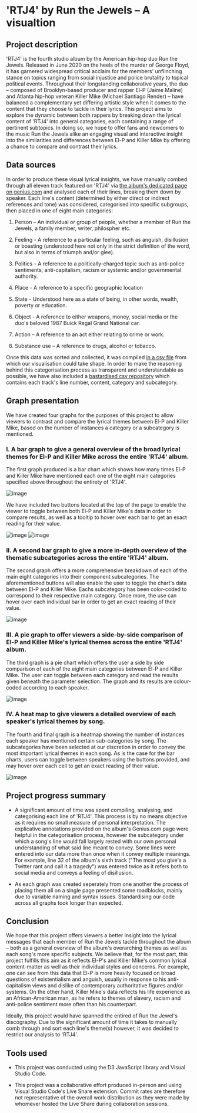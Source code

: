 # **'RTJ4' by Run the Jewels – A visualtion**


## **Project description**
<!-- description (obj, target audience, key features) -->

'RTJ4' is the fourth studio album by the American hip-hop duo Run the Jewels. Released in June 2020 on the heels of the murder of George Floyd, it has garnered widespread critical acclaim for the members' unflinching stance on topics ranging from social injustice and police brutality to topical political events. Throughout their longstanding collaborative years, the duo – composed of Brooklyn-based producer and rapper El-P (Jaime Maline) and Atlanta hip-hop veteran Killer Mike (Michael Santiago Render) – have balanced a complementary yet differing artistic style when it comes to the content that they choose to tackle in their lyrics. This project aims to explore the dynamic between both rappers by breaking down the lyrical content of 'RTJ4' into general categories, each containing a range of pertinent subtopics. In doing so, we hope to offer fans and newcomers to the music Run the Jewels alike an engaging visual and interactive insight into the similarities and differences between El-P and Killer Mike by offering a chance to compare and contrast their lyrics.


## **Data sources**
<!-- data collection, organisation and data visualisation -->

In order to produce these visual lyrical insights, we have manually combed through all eleven track featured on 'RTJ4' via [the album's dedicated page on genius.com](https://genius.com/albums/Run-the-jewels/Rtj4) and analysed each of their lines, breaking them down by speaker. Each line's content (determined by either direct or indirect references and tone) was considered, categorised into specific subgroups, then placed in one of eight main categories: 

1. Person – An individual or group of people, whether a member of Run the Jewels, a family member, writer, philospher etc.

2. Feeling - A reference to a particular feeling, such as anguish, disillusion or boasting (understood here not only in the strict definition of the word, but also in terms of triumph and/or glee).

3. Politics – A reference to a politically-charged topic such as anti-police sentiments, anti-capitalism, racism or systemic and/or governmental authority.

4. Place - A reference to a specific geographic location

5. State - Understood here as a state of being, in other words, wealth, poverty or education.

6. Object - A reference to either weapons, money, social media or the duo's beloved 1987 Buick Regal Grand National car.

7. Action – A reference to an act either relating to crime or work.

8. Substance use – A reference to drugs, alcohol or tobacco.

Once this data was sorted and collected, it was compiled [in a csv file](RTJ4.csv) from which our visualisation could take shape. In order to make the reasoning behind this categorisation process as transparent and understandable as possible, we have also included a [bastardised csv repository](RTJ4_Repo.csv) which contains each track's line number, content, category and subcategory.


## **Graph presentation**

We have created four graphs for the purposes of this project to allow viewers to contrast and compare the lyrical themes between El-P and Killer Mike, based on the number of instances a category or a subcategory is mentioned. 


### I. A bar graph to give a general overview of the broad lyrical themes for El-P and Killer Mike across the entire 'RTJ4' album.

The first graph produced is a bar chart which shows how many times El-P and Killer Mike have mentioned each one of the eight main categories specified above throughout the entirety of 'RTJ4'.   

![image](markdownImages/BarChart1.jpg)  

We have included two buttons located at the top of the page to enable the viewer to toggle between both El-P and Killer Mike's data in order to compare results, as well as a tooltip to hover over each bar to get an exact reading for their value.  


![image](markdownImages/buttons.png) ![image](markdownImages/barChart1Tooltip.png)


### II. A second bar graph to give a more in-depth overview of the thematic subcategories across the entire 'RTJ4' album.

The second graph offers a more comprehensive breakdown of each of the main eight categories into their component subcategories. The aforementioned buttons will also enable the user to toggle the chart's data between El-P and Killer Mike. Eachs subcategory has been color-coded to correspond to their respective main category. Once more, the use can hover over each individual bar in order to get an exact reading of their value.

![image](markdownImages/BarChart2.jpeg)


### III. A pie graph to offer viewers a side-by-side comparison of El-P and Killer Mike's lyrical themes across the entire 'RTJ4' album.

The third graph is a pie chart which offers the user a side by side comparison of each of the eight main categories between El-P and Killer Mike. The user can toggle between each category and read the results given beneath the parameter selection. The graph and its results are colour-coded according to each speaker.

![image](markdownImages/pieChart.png)


### IV. A heat map to give viewers a detailed overview of each speaker's lyrical themes by song.

The fourth and final graph is a heatmap showing the number of instances each speaker has mentioned certain sub-categories by song. The subcategories have been selected at our discretion in order to convey the most important lyrical themes in each song. As is the case for the bar charts, users can toggle between speakers using the buttons provided, and may hover over each cell to get an exact reading of their value. 

![image](markdownImages/Heatmap.jpeg)


## **Project progress summary**
- A significant amount of time was spent compiling, analysing, and categorising each line of 'RTJ4'. This process is by no means objective as it requires no small measure of personal interpretation. The explicative annotations provided on the album's Genius.com page were helpful in the categorisation process, however the subcategory under which a song's line would fall largely rested with our own personal understanding of what said line meant to convey. Some lines were entered into our data more than once when it convey multiple meanings. For example, line 32 of the album's sixth track ("The most you give's a Twitter rant and call it a tragedy") was entered twice as it refers both to social media and conveys a feeling of disillusion.

- As each graph was created seperately from one another the process of placing them all on a single page presented some roadblocks, mainly due to variable naming and syntax issues. Standardising our code across all graphs took longer than expected.


## **Conclusion**


We hope that this project offers viewers a better insight into the lyrical messages that each member of Run the Jewels tackle throughout the album – both as a general overview of the album's overarching themes as well as each song's more specific subjects. We believe that, for the most part, this project fulfills this aim as it reflects El-P's and Killer Mike's common lyrical content-matter as well as their individual styles and concerns. For example, one can see from this data that El-P is more heavily focused on broad questions of existentialism and anguish, usually in response to his anti-capitalism views and dislike of contemporary authoritative figures and/or systems. On the other hand, Killer Mike's data reflects his life experience as an African-American man, as he refers to themes of slavery, racism and anti-police sentiment more often than his counterpart.  

Ideally, this project would have spanned the entired of Run the Jewel's discography. Due to the significant amount of time it takes to manually comb through and sort each line's theme(s) however, it was decided to restrict our analysis to 'RTJ4'.


## **Tools used**
- This project was conducted using the D3 JavaScript library and Visual Studio Code.

- This project was a collaborative effort produced in-person and using Visual Studio Code's Live Share extension. Commit rates are therefore not representative of the overall work distribution as they were made by whomever hosted the Live Share during collaboration sessions. 







